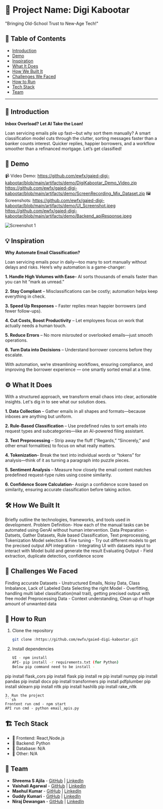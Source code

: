 # 🚀 Project Name: Digi Kabootar
"Bringing Old-School Trust to New-Age Tech!"

## 📌 Table of Contents
- [Introduction](#introduction)
- [Demo](#demo)
- [Inspiration](#inspiration)
- [What It Does](#what-it-does)
- [How We Built It](#how-we-built-it)
- [Challenges We Faced](#challenges-we-faced)
- [How to Run](#how-to-run)
- [Tech Stack](#tech-stack)
- [Team](#team)

---

## 🎯 Introduction
**Inbox Overload? Let AI Take the Loan!**

Loan servicing emails pile up fast—but why sort them manually? A smart classification model cuts through the clutter, sorting messages faster than a banker counts interest. Quicker replies, happier borrowers, and a workflow smoother than a refinanced mortgage. Let’s get classified!


## 🎥 Demo
📹 Video Demo: https://github.com/ewfx/gaied-digi-kabootar/blob/main/artifacts/demo/DigiKabootar_Demo_Video.zip
                https://github.com/ewfx/gaied-digi-kabootar/blob/main/artifacts/demo/ScreenRecording_Mix_Dataset.zip
🖼️ Screenshots:
https://github.com/ewfx/gaied-digi-kabootar/blob/main/artifacts/demo/UI_Screenshot.jpeg
https://github.com/ewfx/gaied-digi-kabootar/blob/main/artifacts/demo/Backend_apiResponse.jpeg


![Screenshot 1](link-to-image)

## 💡 Inspiration

**Why Automate Email Classification?**

Loan servicing emails pour in daily—too many to sort manually without delays and risks. Here’s why automation is a game-changer:

**1. Handle High Volumes with Ease**– AI sorts thousands of emails faster than you can hit “mark as unread.”


**2. Stay Compliant** – Misclassifications can be costly; automation helps keep everything in check.


**3. Speed Up Responses** – Faster replies mean happier borrowers (and fewer follow-ups).


**4. Cut Costs, Boost Productivity** – Let employees focus on work that actually needs a human touch.


**5. Reduce Errors** – No more misrouted or overlooked emails—just smooth operations.


**6. Turn Data into Decisions** – Understand borrower concerns before they escalate.

With automation, we’re streamlining workflows, ensuring compliance, and improving the borrower experience — one smartly sorted email at a time.

## ⚙️ What It Does
With a structured approach, we transform email chaos into clear, actionable insights. Let's dig in to see what our solution does.

**1. Data Collection** – Gather emails in all shapes and formats—because inboxes are anything but uniform.

**2. Rule-Based Classification** – Use predefined rules to sort emails into request types and subcategories—like an AI-powered filing assistant.

**3. Text Preprocessing** – Strip away the fluff (“Regards,” “Sincerely,” and other email formalities) to focus on what really matters.

**4. Tokenization**– Break the text into individual words or “tokens” for analysis—think of it as turning a paragraph into puzzle pieces.

**5. Sentiment Analysis** – Measure how closely the email content matches predefined request-type rules using cosine similarity.

**6. Confidence Score Calculation**– Assign a confidence score based on similarity, ensuring accurate classification before taking action.

## 🛠️ How We Built It
Briefly outline the technologies, frameworks, and tools used in development.
Problem Definition- How each of the manual tasks can be automated using GenAI without human intervention. 
Data Preparation - Datsets, Gather Datasets, Rule based Classification, Text preprocessing, Tokenization
Model selection & Fine tuning - Try out different models to get the precised output 
API integration - Integrating UI with datasets input to interact with Model build and generate the result
Evaluating Output - Field extraction, duplicate detection, confidence score

## 🚧 Challenges We Faced
Finding accurate Datasets - Unstructured Emails, Noisy Data, Class Imbalance, Lack of Labeled Data 
Selecting the right Model - Overfitting, handling multi label classification(mail trail), getting precised output with free model
Preprocessing Data - Context understanding, Clean up of huge amount of unwanted data

## 🏃 How to Run
1. Clone the repository  
   ```sh
   git clone :https://github.com/ewfx/gaied-digi-kabootar.git
   ```
2. Install dependencies  
   ```sh
   UI - npm install
   API- pip install -r requirements.txt (for Python)
   Below pip command need to be install -
pip install flask_cors
pip install flask
pip install re
pip install numpy
pip install pandas
pip install docx
pip install transformers
pip install pdfplumber
pip install sklearn
pip install nltk
pip install hashlib
pip install rake_nltk
   ```
3. Run the project  
   ```sh
   Frontent run cmd - npm start
   API run cmd - python email_apis.py
   ```

## 🏗️ Tech Stack
- 🔹 Frontend: React,Node.js
- 🔹 Backend:  Python
- 🔹 Database: N/A
- 🔹 Other: N/A

## 👥 Team
- **Shreema S Ajila** - [GitHub](https://github.com/ajilashreema) | [LinkedIn](https://www.linkedin.com/in/shreemaajila)
- **Vaishali Agarwal** - [GitHub](https://github.com/agarwalVaishali14) | [LinkedIn](https://www.linkedin.com/in/vaishali14)
- **Maehul Kumar** - [GitHub](https://github.com/Maehulkr) | [LinkedIn](https://www.linkedin.com/in/maehul-kumar-719061180)
- **Guddy Kumari** - [GitHub](https://github.com/guddyp) | [LinkedIn](https://www.linkedin.com/in/guddy-kumari-5069b823/)
- **Niraj Dewangan** - [GitHub](https://github.com/nirajdewangan) | [LinkedIn](https://www.linkedin.com/in/niraj-kumar-dewangan/)
